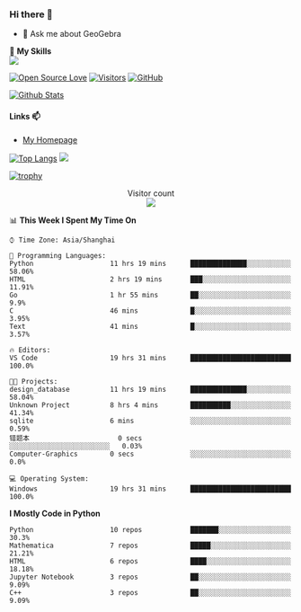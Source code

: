 ### Hi there 👋

<!--
**wuyudi/wuyudi** is a ✨ _special_ ✨ repository because its `README.md` (this file) appears on your GitHub profile.

Here are some ideas to get you started:

- 🔭 I’m currently working on ...
- 🌱 I’m currently learning ...
- 👯 I’m looking to collaborate on ...
- 🤔 I’m looking for help with ...

- 📫 How to reach me: ...
- 😄 Pronouns: ...
- ⚡ Fun fact: ...
-->

- 💬 Ask me about GeoGebra

🌟 **My Skills**  
![](https://img.shields.io/badge/-Python-3e74a2?style=flat-square&logo=Python&logoColor=fff)

[![Open Source Love](https://badges.frapsoft.com/os/v1/open-source.svg?v=103)](https://github.com/wuyudi/)
[![Visitors](https://visitor-badge.glitch.me/badge?page_id=wuyudi.wuyudi)](https://github.com/wuyudi/)
[![GitHub](https://img.shields.io/github/followers/wuyudi.svg?lable=GitHub&style=social)](https://github.com/wuyudi/)

[![Github Stats](https://github-readme-stats.vercel.app/api?username=wuyudi&show_icons=true)](https://github.com/wuyudi/)

#### Links 📫

* [My Homepage](https://wuyudi.github.io/blog/)

[![Top Langs](https://github-readme-stats.vercel.app/api/top-langs/?username=wuyudi&hide=HTML)](https://github.com/wuyudi/github-readme-stats)  ![](https://aster-readme.vercel.app/api/top-langs/?username=wuyudi&exclude_lang=html&layout=compact)

[![trophy](https://github-profile-trophy.vercel.app/?username=wuyudi&theme=onedark)](https://github.com/ryo-ma/github-profile-trophy)

<p align="center"> 
  Visitor count<br>
  <img src="https://profile-counter.glitch.me/wuyudi/count.svg" />
</p>

<!--START_SECTION:waka-->
📊 **This Week I Spent My Time On** 

```text
⌚︎ Time Zone: Asia/Shanghai

💬 Programming Languages: 
Python                   11 hrs 19 mins      ██████████████░░░░░░░░░░░   58.06% 
HTML                     2 hrs 19 mins       ███░░░░░░░░░░░░░░░░░░░░░░   11.91% 
Go                       1 hr 55 mins        ██░░░░░░░░░░░░░░░░░░░░░░░   9.9% 
C                        46 mins             █░░░░░░░░░░░░░░░░░░░░░░░░   3.95% 
Text                     41 mins             █░░░░░░░░░░░░░░░░░░░░░░░░   3.57%

🔥 Editors: 
VS Code                  19 hrs 31 mins      █████████████████████████   100.0%

🐱‍💻 Projects: 
design_database          11 hrs 19 mins      ██████████████░░░░░░░░░░░   58.04% 
Unknown Project          8 hrs 4 mins        ██████████░░░░░░░░░░░░░░░   41.34% 
sqlite                   6 mins              ░░░░░░░░░░░░░░░░░░░░░░░░░   0.59% 
错题本                      0 secs              ░░░░░░░░░░░░░░░░░░░░░░░░░   0.03% 
Computer-Graphics        0 secs              ░░░░░░░░░░░░░░░░░░░░░░░░░   0.0%

💻 Operating System: 
Windows                  19 hrs 31 mins      █████████████████████████   100.0%

```

**I Mostly Code in Python** 

```text
Python                   10 repos            ███████░░░░░░░░░░░░░░░░░░   30.3% 
Mathematica              7 repos             █████░░░░░░░░░░░░░░░░░░░░   21.21% 
HTML                     6 repos             ████░░░░░░░░░░░░░░░░░░░░░   18.18% 
Jupyter Notebook         3 repos             ██░░░░░░░░░░░░░░░░░░░░░░░   9.09% 
C++                      3 repos             ██░░░░░░░░░░░░░░░░░░░░░░░   9.09%

```



<!--END_SECTION:waka-->
